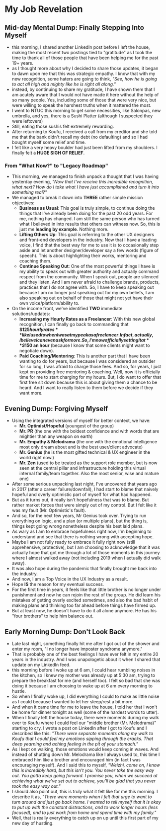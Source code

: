 # My Job Revelation

## Mid-day Mental Dump: Finally Stepping Into Myself

- this morning, I shared another LinkedIn post before I left the house, making the most recent two postings tied to "gratitude" as I took the time to thank all of those people that have been helping me for the past 19+ years.
- as I thought more about why I decided to share those updates, it began to dawn upon me that this was strategic empathy. I know that with my new recognition, some haters are going to think, _"See, how he is going to act all high and mighty like he is right all along."_
- instead, by continuing to share my gratitude, I have shown them that I am acutely aware that I would not have made it here without the help of so many people. Yes, including some of those that were very nice, but were willing to speak the harshest truths when it mattered the most.
- I went to NTUC this morning to get some necessities, like Salonpas, new umbrella, and yes, there is a Sushi Platter (although I suspected they were leftovers)
- Still, eating those sushis felt extremely rewarding.
- After returning to Koufu, I received a call from my creditor and she told me that the bank didn't recall my debt (no defaulting) and so I had bought myself some relief and time.
- I felt like a very heavy boulder had just been lifted from my shoulders. I finally felt a **HUGE SIGH OF RELIEF**.

### From "What Now?" to "Legacy Roadmap"

- This morning, we managed to finish unpack a thought that I was having yesterday evening, _"Now that I've receive this incredible recognition, what next? How do I take what I have just accomplished and turn it into something real?"_
- We managed to break it down into **THREE** rather simple mission objectives:
  - **Business as Usual**: This goal is truly simple, to continue doing the things that I've already been doing for the past 20 odd years. For me, nothing has changed. I am still the same person who has turned what I believed in into results that others can witness now. So, this is just me **leading by example**. Nothing more.
  - **Lifting Others Up**: This goal is referring to the other UX designers and front-end developers in the industry. Now that I have a leading voice, I find that the best way for me to use it is to occasionally step aside and let another designer/developer say a few words (figure of speech). This is about highlighting their works, mentoring and coaching them.
  - **Continue Speaking Out**: One of the most powerful things I have is my ability to speak out with greater authority and actually command respect from the community. When I speak out, people are silenced and they listen. And I am never afraid to challenge brands, products, practices that I do not agree with. So, I have to keep speaking out because I am no longer just speaking out for my own beliefs, I am also speaking out on behalf of those that might not yet have their own voice/platform/ability to.
- On the income front, we've identified **TWO** immediate solutions/updates:
  - **Increasing my Hourly Rates as a Freelancer**: With this new global recognition, I can finally go back to commanding that **S$125 hourly rates** like I used to when I was at my peak as a freelancer. In fact, actually, I believe I can even ask for more. So, I'm now officially setting it at **S$150 an hour** (because I know that some clients might want to negotiate down).
  - **Paid Coaching/Mentoring**: This is another part that I have been wanting to do for years, but because I was considered an outsider for so long, I was afraid to charge those fees. And so, for years, I just kept on providing free mentoring & coaching. Well, now it is officially time for me to start charging for my hours. But, I do want to offer that first free sit down because this is about giving them a chance to be heard. And I want to really listen to them before we decide if they want more.

## Evening Dump: Forgiving Myself

- Using the integrated versions of myself for better context, we have:
  - **Mr. Optimist/Hopeful** (youngest of the group)
  - **Mr. PR** (the one with the boldest confidence and with words that are mightier than any weapon on earth)
  - **Mr. Empathy & Melodrama** (the one with the emotional intelligence most only dream about and is the best user/client advocate)
  - **Mr. Genius** (he is the most gifted technical & UX engineer in the world right now.)
  - **Mr. Zen** (used to be treated as the support role member, but is now seen at the central pillar and infrastructure holding this virtual internal family/team together. Also the most senior, wise and mature one)
- After some serious unpacking last night, I've uncovered that years ago in 2017 (after a career failure/downfall), I had start to blame that naively hopeful and overly optimistic part of myself for what had happened.
- But as it turns out, it really isn't hopefulness that was to blame. But rather market forces that were simply out of my control. But I felt like it was my fault (Mr. Optimistic's fault).
- And so, for the next few years, Mr Genius took over. Trying to run everything on logic, and a plan (or multiple plans), but the thing is, things kept going wrong nonetheless despite his best laid plans.
- As wary as I am to embrace hopefulness right now, I'm beginning to understand and see that there is nothing wrong with accepting hope.
- Maybe I am not fully ready to embrace it fully right now (still apprehensive, protective), but I am choosing to acknowledge that it was actually hope that got me through a lot of those moments in this journey where I almost walked away (not including 2019 when I actually did walk away).
- It was also hope during the pandemic that finally brought me back into the industry.
- And now, I am a Top Voice in the UX Industry as a result.
- Hope **IS** the reason for my eventual success.
- For the first time in years, it feels like that little brother is no longer under punishment and now he can rejoin the rest of the group. He did learn his mistakes of getting overly excited sometimes, and also the bad habit of making plans and thinking too far ahead before things have firmed up.
- But at least now, he doesn't have to do it all alone anymore. He has his "four brothers" to help him balance out.

## Early Morning Dump: Don't Look Back

- Late last night, something finally hit me after I got out of the shower and enter my room, "I no longer have imposter syndrome anymore."
- That is probably one of the best feelings I have ever felt in my entire 20 years in the industry. And I was unapologetic about it when I shared that update on my LinkedIn feed.
- this morning before I woke up at 6 am, I could hear rumbling noises in the kitchen, so I knew my mother was already up at 5:30 am, trying to prepare the breakfast for me (and herself too). I felt so bad that she was doing it because I am choosing to wake up at 6 am every morning to hustle.
- So when I finally woke up, I did everything I could to make as little noise as I could because I wanted to let her sleep/rest a bit more.
- And when it came time for me to leave the house, I told her that I won't be home for dinner tonight as well (some of the hardest words to utter).
- When I finally left the house today, there were moments during my walk over to Koufu where I could feel our "middle brother (Mr. Melodrama)" starting to cry. I wrote a post on LinkedIn after I got to Koufu and I described like this: _"There were separate moments along my walk to Koufu that I could feel my emotions sipping through the cracks. That deep yearning and aching feeling in the pit of your stomach."_
- As I kept on walking, those emotions would keep coming in waves. And instead of shutting down Mr. Melodrama like I always used to, this time I embraced him like a brother and encouraged him (in fact I was encouraging myself). And I said this to myself, _"Weizhi, come on, I know this is incredibly hard, but this isn't you. You never take the easy way out. You gotta keep going forward. I promise you, when we succeed at achieving what we've set out to achieve, you'll be glad that you never took the easy way out."_
- I should also point out, this is truly what it felt like for me this morning. I describe it as, _"There were moments when I felt that urge to want to turn around and just go back home. I wanted to tell myself that it is okay to put up with the constant distractions, and to work longer hours (less focused), and to just work from home and spend time with my family."_
- Well, that is really everything to catch up on up until this first part of my new day of hustling.